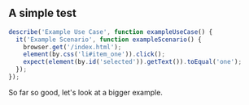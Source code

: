 ## A simple test

```js
describe('Example Use Case', function exampleUseCase() {
  it('Example Scenario', function exampleScenario() {
    browser.get('/index.html');
    element(by.css('li#item_one')).click();
    expect(element(by.id('selected')).getText()).toEqual('one');
  });
});
```

So far so good, let's look at a bigger example.